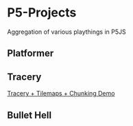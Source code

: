 # P5-Projects
Aggregation of various playthings in P5JS

## Platformer

## Tracery

[Tracery + Tilemaps + Chunking Demo](/tracery/index.html)

## Bullet Hell
